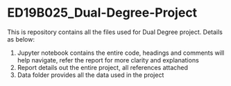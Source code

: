# ED19B025_Dual-Degree-Project
This is repository contains all the files used for Dual Degree project. Details as below:
1. Jupyter notebook contains the entire code, headings and comments will help navigate, refer the report for more clarity and explanations
2. Report details out the entire project, all references attached
3. Data folder provides all the data used in the project
